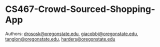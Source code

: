 # CS467-Crowd-Sourced-Shopping-App

Authors: drososk@oregonstate.edu, giacobbj@oregonstate.edu, tanglon@oregonstate.edu, harders@oregonstate.edu